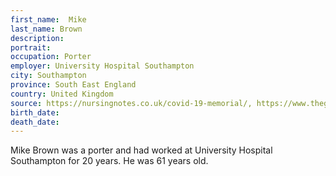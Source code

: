 ```yaml
---
first_name:  Mike
last_name: Brown
description: 
portrait: 
occupation: Porter
employer: University Hospital Southampton
city: Southampton
province: South East England
country: United Kingdom
source: https://nursingnotes.co.uk/covid-19-memorial/, https://www.theguardian.com/world/2020/apr/16/doctors-nurses-porters-volunteers-the-uk-health-workers-who-have-died-from-covid-19
birth_date: 
death_date: 
---
```


Mike Brown was a porter and had worked at University Hospital Southampton for 20 years. He was 61 years old.
